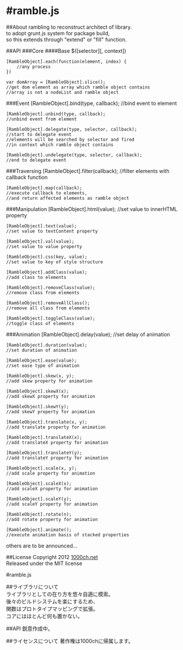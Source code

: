 #ramble.js
======

##About
rambling to reconstruct architect of library.  
to adopt grunt.js system for package build,  
so this extends through "extend" or "fill" function.  

##API
###Core
####Base
    $([selector][, context])
    
    [RambleObject].each(function(element, index) {
    	//any process
    })
    
    var domArray = [RambleObject].slice();
    //get dom element as array which ramble object contains
    //array is not a nodeList and ramble object
###Event
    [RambleObject].bind(type, callback);
    //bind event to element
    
    [RambleObject].unbind(type, callback);
    //unbind event from element
    
    [RambleObject].delegate(type, selector, callback);
    //start to delegate event
    //elements will be searched by selector and fired 
    //in context which ramble object contains
    
    [RambleObject].undelegate(type, selector, callback);
    //end to delegate event
###Traversing
    [RambleObject].filter(callback);
    //filter elements with callback function
    
    [RambleObject].map(callback);
    //execute callback to elements,
    //and return affected elements as ramble object
###Manipulation
    [RambleObject].html(value);
    //set value to innerHTML property
    
    [RambleObject].text(value);
    //set value to textContent property
    
    [RambleObject].val(value);
    //set value to value property
    
    [RambleObject].css(key, value);
    //set value to key of style structure
    
    [RambleObject].addClass(value);
    //add class to elements
    
    [RambleObject].removeClass(value);
    //remove class from elements
    
    [RambleObject].removeAllClass();
    //remove all class from elements
    
    [RambleObject].toggleClass(value);
    //toggle class of elements
###Animation
    [RambleObject].delay(value);
    //set delay of animation
    
    [RambleObject].duration(value);
    //set duration of animation
    
    [RambleObject].ease(value);
    //set ease type of animation
    
    [RambleObject].skew(x, y);
    //add skew property for animation
    
    [RambleObject].skewX(x);
    //add skewX property for animation
    
    [RambleObject].skewY(y);
    //add skewY property for animation
    
    [RambleObject].translate(x, y);
    //add translate property for animation
    
    [RambleObject].translateX(x);
    //add translateX property for animation
    
    [RambleObject].translateY(y);
    //add translateY property for animation
    
    [RambleObject].scale(x, y);
    //add scale property for animation
    
    [RambleObject].scaleX(x);
    //add scaleX property for animation
    
    [RambleObject].scaleY(y);
    //add scaleY property for animation
    
    [RambleObject].rotate(n);
    //add rotate property for animation
    
    [RambleObject].animate();
    //execute animation basis of stacked properties
others are to be announced...

##License
Copyright 2012 [1000ch.net]  
Released under the MIT license  

#ramble.js

##ライブラリについて  
ライブラリとしての在り方を悠々自適に模索。  
後々のビルドシステムを楽にするため、  
関数はプロトタイプマッピングで拡張。  
コアにはほとんど何も置かない。  

##API
鋭意作成中。

##ライセンスについて
著作権は1000chに帰属します。  

[1000ch.net]: http://1000ch.net/ "1000ch.net"